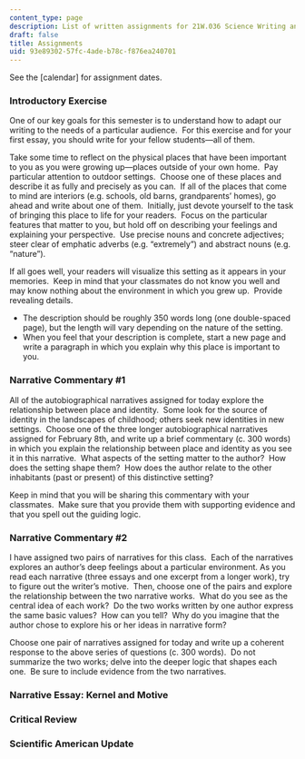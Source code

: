 ```yaml
---
content_type: page
description: List of written assignments for 21W.036 Science Writing and New Media.
draft: false
title: Assignments
uid: 93e89302-57fc-4ade-b78c-f876ea240701
---
```

See the \[calendar\] for assignment dates.

### Introductory Exercise

One of our key goals for this semester is to understand how to adapt our writing to the needs of a particular audience.  For this exercise and for your first essay, you should write for your fellow students—all of them.

Take some time to reflect on the physical places that have been important to you as you were growing up—places outside of your own home.  Pay particular attention to outdoor settings.  Choose one of these places and describe it as fully and precisely as you can.  If all of the places that come to mind are interiors (e.g. schools, old barns, grandparents’ homes), go ahead and write about one of them.  Initially, just devote yourself to the task of bringing this place to life for your readers.  Focus on the particular features that matter to you, but hold off on describing your feelings and explaining your perspective.  Use precise nouns and concrete adjectives; steer clear of emphatic adverbs (e.g. “extremely”) and abstract nouns (e.g. “nature”).

If all goes well, your readers will visualize this setting as it appears in your memories.  Keep in mind that your classmates do not know you well and may know nothing about the environment in which you grew up.  Provide revealing details.

- The description should be roughly 350 words long (one double-spaced page), but the length will vary depending on the nature of the setting.
- When you feel that your description is complete, start a new page and write a paragraph in which you explain why this place is important to you.

### Narrative Commentary #1

All of the autobiographical narratives assigned for today explore the relationship between place and identity.  Some look for the source of identity in the landscapes of childhood; others seek new identities in new settings.  Choose one of the three longer autobiographical narratives assigned for February 8th, and write up a brief commentary (c. 300 words) in which you explain the relationship between place and identity as you see it in this narrative.  What aspects of the setting matter to the author?  How does the setting shape them?  How does the author relate to the other inhabitants (past or present) of this distinctive setting?

Keep in mind that you will be sharing this commentary with your classmates.  Make sure that you provide them with supporting evidence and that you spell out the guiding logic.

### Narrative Commentary #2

I have assigned two pairs of narratives for this class.  Each of the narratives explores an author’s deep feelings about a particular environment. As you read each narrative (three essays and one excerpt from a longer work), try to figure out the writer’s motive.  Then, choose one of the pairs and explore the relationship between the two narrative works.  What do you see as the central idea of each work?  Do the two works written by one author express the same basic values?  How can you tell?  Why do you imagine that the author chose to explore his or her ideas in narrative form?

Choose one pair of narratives assigned for today and write up a coherent response to the above series of questions (c. 300 words).  Do not summarize the two works; delve into the deeper logic that shapes each one.  Be sure to include evidence from the two narratives.

### Narrative Essay: Kernel and Motive

### Critical Review

### Scientific American Update